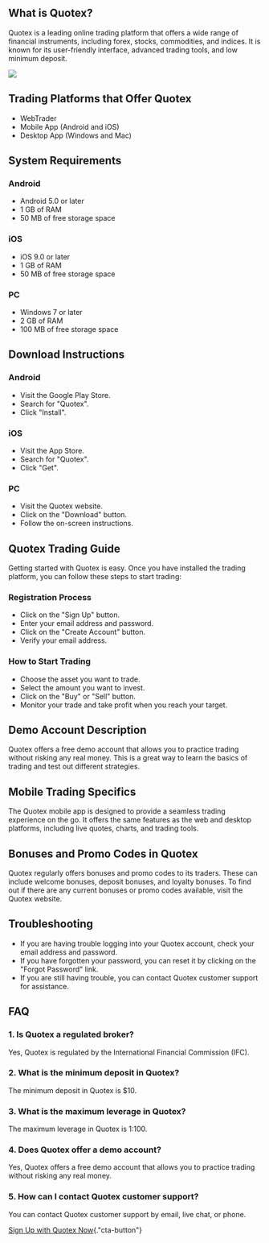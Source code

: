 ## What is Quotex?

Quotex is a leading online trading platform that offers a wide range of
financial instruments, including forex, stocks, commodities, and
indices. It is known for its user-friendly interface, advanced trading
tools, and low minimum deposit.

[![](https://static.quotex.io/files/12_en/300_250.jpg)](https://traff.sbs/brokerqxlid)

## Trading Platforms that Offer Quotex

-   WebTrader
-   Mobile App (Android and iOS)
-   Desktop App (Windows and Mac)

## System Requirements

### Android

-   Android 5.0 or later
-   1 GB of RAM
-   50 MB of free storage space

### iOS

-   iOS 9.0 or later
-   1 GB of RAM
-   50 MB of free storage space

### PC

-   Windows 7 or later
-   2 GB of RAM
-   100 MB of free storage space

## Download Instructions

### Android

-   Visit the Google Play Store.
-   Search for "Quotex".
-   Click "Install".

### iOS

-   Visit the App Store.
-   Search for "Quotex".
-   Click "Get".

### PC

-   Visit the Quotex website.
-   Click on the "Download" button.
-   Follow the on-screen instructions.

## Quotex Trading Guide

Getting started with Quotex is easy. Once you have installed the trading
platform, you can follow these steps to start trading:

### Registration Process

-   Click on the "Sign Up" button.
-   Enter your email address and password.
-   Click on the "Create Account" button.
-   Verify your email address.

### How to Start Trading

-   Choose the asset you want to trade.
-   Select the amount you want to invest.
-   Click on the "Buy" or "Sell" button.
-   Monitor your trade and take profit when you reach your target.

## Demo Account Description

Quotex offers a free demo account that allows you to practice trading
without risking any real money. This is a great way to learn the basics
of trading and test out different strategies.

## Mobile Trading Specifics

The Quotex mobile app is designed to provide a seamless trading
experience on the go. It offers the same features as the web and desktop
platforms, including live quotes, charts, and trading tools.

## Bonuses and Promo Codes in Quotex

Quotex regularly offers bonuses and promo codes to its traders. These
can include welcome bonuses, deposit bonuses, and loyalty bonuses. To
find out if there are any current bonuses or promo codes available,
visit the Quotex website.

## Troubleshooting

-   If you are having trouble logging into your Quotex account, check
    your email address and password.
-   If you have forgotten your password, you can reset it by clicking on
    the "Forgot Password" link.
-   If you are still having trouble, you can contact Quotex customer
    support for assistance.

## FAQ

### 1. Is Quotex a regulated broker?

Yes, Quotex is regulated by the International Financial Commission
(IFC).

### 2. What is the minimum deposit in Quotex?

The minimum deposit in Quotex is \$10.

### 3. What is the maximum leverage in Quotex?

The maximum leverage in Quotex is 1:100.

### 4. Does Quotex offer a demo account?

Yes, Quotex offers a free demo account that allows you to practice
trading without risking any real money.

### 5. How can I contact Quotex customer support?

You can contact Quotex customer support by email, live chat, or phone.

[Sign Up with Quotex
Now](\%22https://traff.sbs/brokerqxsignup\%22){."cta-button"}

